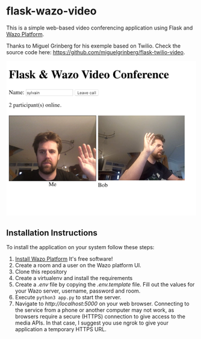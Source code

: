 # flask-wazo-video

This is a simple web-based video conferencing application using Flask and [Wazo Platform](https://wazo-platform.org).

Thanks to Miguel Grinberg for his exemple based on Twilio. Check the source code here: https://github.com/miguelgrinberg/flask-twilio-video.

![Screenshot](screenshot.jpg)

## Installation Instructions

To install the application on your system follow these steps:

1. [Install Wazo Platform](https://www.wazo-platform.org) It's free software!
2. Create a room and a user on the Wazo platform UI.
3. Clone this repository
4. Create a virtualenv and install the requirements
5. Create a *.env* file by copying the *.env.template* file. Fill out the values for your Wazo server, username, password and room.
6. Execute `python3 app.py` to start the server.
7. Navigate to *http://localhost:5000* on your web browser. Connecting to the service from a phone or another computer may not work, as browsers require a secure (HTTPS) connection to give access to the media APIs. In that case, I suggest you use ngrok to give your application a temporary HTTPS URL.

